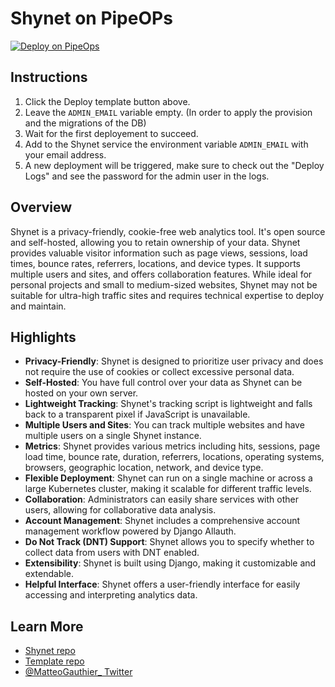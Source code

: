 # Shynet on PipeOPs

[![Deploy on PipeOps](https://pub-a1fbf367a4cd458487cfa3f29154ac93.r2.dev/Default.png)](https://railway.app/template/0ELOuE?referralCode=IQhE0B)

## Instructions

1. Click the Deploy template button above.
2. Leave the `ADMIN_EMAIL` variable empty. (In order to apply the provision and the migrations of the DB)
3. Wait for the first deployement to succeed.
4. Add to the Shynet service the environment variable `ADMIN_EMAIL` with your email address.
5. A new deployment will be triggered, make sure to check out the "Deploy Logs" and see the password for the admin user in the logs.

## Overview

Shynet is a privacy-friendly, cookie-free web analytics tool. It's open source and self-hosted, allowing you to retain ownership of your data. Shynet provides valuable visitor information such as page views, sessions, load times, bounce rates, referrers, locations, and device types. It supports multiple users and sites, and offers collaboration features. While ideal for personal projects and small to medium-sized websites, Shynet may not be suitable for ultra-high traffic sites and requires technical expertise to deploy and maintain.

## Highlights

- **Privacy-Friendly**: Shynet is designed to prioritize user privacy and does not require the use of cookies or collect excessive personal data.
- **Self-Hosted**: You have full control over your data as Shynet can be hosted on your own server.
- **Lightweight Tracking**: Shynet's tracking script is lightweight and falls back to a transparent pixel if JavaScript is unavailable.
- **Multiple Users and Sites**: You can track multiple websites and have multiple users on a single Shynet instance.
- **Metrics**: Shynet provides various metrics including hits, sessions, page load time, bounce rate, duration, referrers, locations, operating systems, browsers, geographic location, network, and device type.
- **Flexible Deployment**: Shynet can run on a single machine or across a large Kubernetes cluster, making it scalable for different traffic levels.
- **Collaboration**: Administrators can easily share services with other users, allowing for collaborative data analysis.
- **Account Management**: Shynet includes a comprehensive account management workflow powered by Django Allauth.
- **Do Not Track (DNT) Support**: Shynet allows you to specify whether to collect data from users with DNT enabled.
- **Extensibility**: Shynet is built using Django, making it customizable and extendable.
- **Helpful Interface**: Shynet offers a user-friendly interface for easily accessing and interpreting analytics data.

## Learn More

- [Shynet repo](https://github.com/milesmcc/shynet)
- [Template repo](https://github.com/MatteoGauthier/shynet-railway)
- [@MatteoGauthier_ Twitter](https://twitter.com/MatteoGauthier_)